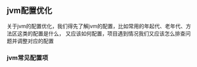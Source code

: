 ## jvm配置优化

关于jvm的配置优化，我们得先了解jvm的配置，比如常用的年起代、老年代、方法区这类的配置是什么，
又应该如何配置，项目遇到情况我们又应该怎么排查问题并调整对应的配置

### jvm常见配置项
